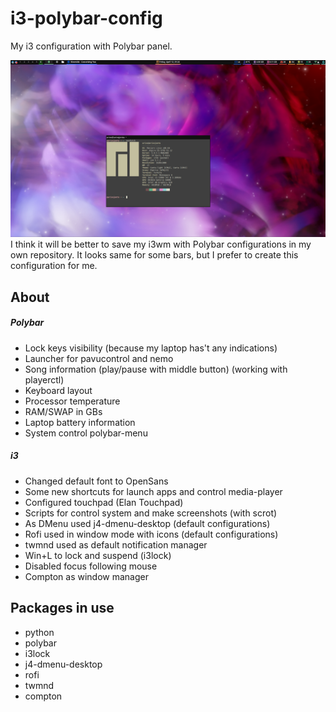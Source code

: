 # i3-polybar-config
My i3 configuration with Polybar panel.

![Desktop demo](https://github.com/AriosJentu/i3-polybar-config/blob/master/demo.png?raw=true "Desktop demo")
I think it will be better to save my i3wm with Polybar configurations in my own repository.
It looks same for some bars, but I prefer to create this configuration for me.

## About

##### Polybar
- Lock keys visibility (because my laptop has't any indications)
- Launcher for pavucontrol and nemo
- Song information (play/pause with middle button) (working with playerctl)
- Keyboard layout
- Processor temperature
- RAM/SWAP in GBs
- Laptop battery information
- System control polybar-menu

##### i3
- Changed default font to OpenSans
- Some new shortcuts for launch apps and control media-player
- Configured touchpad (Elan Touchpad)
- Scripts for control system and make screenshots (with scrot)
- As DMenu used j4-dmenu-desktop (default configurations)
- Rofi used in window mode with icons (default configurations)
- twmnd used as default notification manager
- Win+L to lock and suspend (i3lock)
- Disabled focus following mouse
- Compton as window manager

## Packages in use
* python
* polybar
* i3lock
* j4-dmenu-desktop
* rofi
* twmnd
* compton